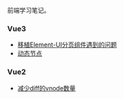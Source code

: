 前端学习笔记。

### Vue3

* [移植Element-UI分页组件遇到的问题](https://github.com/lhmmhs/blog/blob/master/Vue/Vue3/%E7%A7%BB%E6%A4%8DElement-UI%E5%88%86%E9%A1%B5%E7%BB%84%E4%BB%B6%E9%81%87%E5%88%B0%E7%9A%84%E9%97%AE%E9%A2%98.md)
* [动态节点](https://github.com/lhmmhs/blog/blob/master/Vue/Vue3/%E5%8A%A8%E6%80%81%E8%8A%82%E7%82%B9.md)

### Vue2

* [减少diff的vnode数量](https://github.com/lhmmhs/blog/blob/master/Vue/Vue2/%E5%87%8F%E5%B0%91diff%E7%9A%84vnode%E6%95%B0%E9%87%8F.md)

